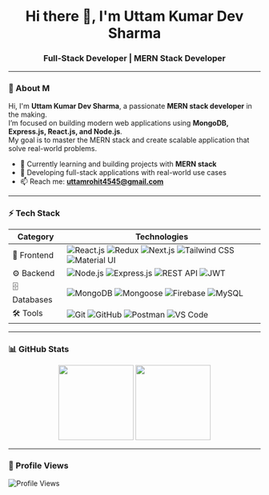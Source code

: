 <h1 align="center">Hi there 👋, I'm Uttam Kumar Dev Sharma</h1>
<h3 align="center">Full-Stack Developer | MERN Stack Developer</h3>

---

### 📝 About M
Hi, I'm **Uttam Kumar Dev Sharma**, a passionate **MERN stack developer** in the making.  
I’m focused on building modern web applications using **MongoDB, Express.js, React.js, and Node.js**.  
My goal is to master the MERN stack and create scalable application that solve real-world problems.

- 🌱 Currently learning and building projects with **MERN stack**  
- 💼 Developing full-stack applications with real-world use cases  
- 📫 Reach me: **uttamrohit4545@gmail.com**

---

### ⚡ Tech Stack

| Category | Technologies |
|----------|----------------------------------------------------------------------------------------------------------------|
| 🚀 Frontend | ![React.js](https://img.shields.io/badge/React.js-20232A?style=flat-square&logo=react&logoColor=61DAFB) ![Redux](https://img.shields.io/badge/Redux-593D88?style=flat-square&logo=redux&logoColor=white) ![Next.js](https://img.shields.io/badge/Next.js-000000?style=flat-square&logo=nextdotjs&logoColor=white) ![Tailwind CSS](https://img.shields.io/badge/Tailwind_CSS-38B2AC?style=flat-square&logo=tailwind-css&logoColor=white) ![Material UI](https://img.shields.io/badge/Material_UI-007FFF?style=flat-square&logo=mui&logoColor=white) |
| ⚙️ Backend | ![Node.js](https://img.shields.io/badge/Node.js-43853D?style=flat-square&logo=node.js&logoColor=white) ![Express.js](https://img.shields.io/badge/Express.js-404D59?style=flat-square&logo=express&logoColor=white) ![REST API](https://img.shields.io/badge/REST_API-005571?style=flat-square) ![JWT](https://img.shields.io/badge/JWT-f73f51?style=flat-square&logo=json-web-tokens&logoColor=white) |
| 🗄️ Databases | ![MongoDB](https://img.shields.io/badge/MongoDB-4EA94B?style=flat-square&logo=mongodb&logoColor=white) ![Mongoose](https://img.shields.io/badge/Mongoose-a03333?style=flat-square&logo=mongoose&logoColor=white) ![Firebase](https://img.shields.io/badge/Firebase-ffcb2b?style=flat-square&logo=firebase&logoColor=white) ![MySQL](https://img.shields.io/badge/MySQL-4479A1?style=flat-square&logo=mysql&logoColor=white) |
| 🛠️ Tools | ![Git](https://img.shields.io/badge/Git-E44C30?style=flat-square&logo=git&logoColor=white) ![GitHub](https://img.shields.io/badge/GitHub-100000?style=flat-square&logo=github&logoColor=white) ![Postman](https://img.shields.io/badge/Postman-FF6C37?style=flat-square&logo=postman&logoColor=white) ![VS Code](https://img.shields.io/badge/VS_Code-0078D4?style=flat-square&logo=visualstudiocode&logoColor=white) |

---

### 📊 GitHub Stats

 <p align="center">
  <img src="https://github-readme-stats.vercel.app/api?username=Uttamdevsharma&show_icons=true&theme=tokyonight" height="150"/>
  <img src="https://github-readme-stats.vercel.app/api/top-langs/?username=Uttamdevsharma&layout=compact&theme=tokyonight" height="150"/>
</p>

---

### 👀 Profile Views
![Profile Views](https://komarev.com/ghpvc/?username=Uttamdevsharma&style=flat-square&color=blue)

